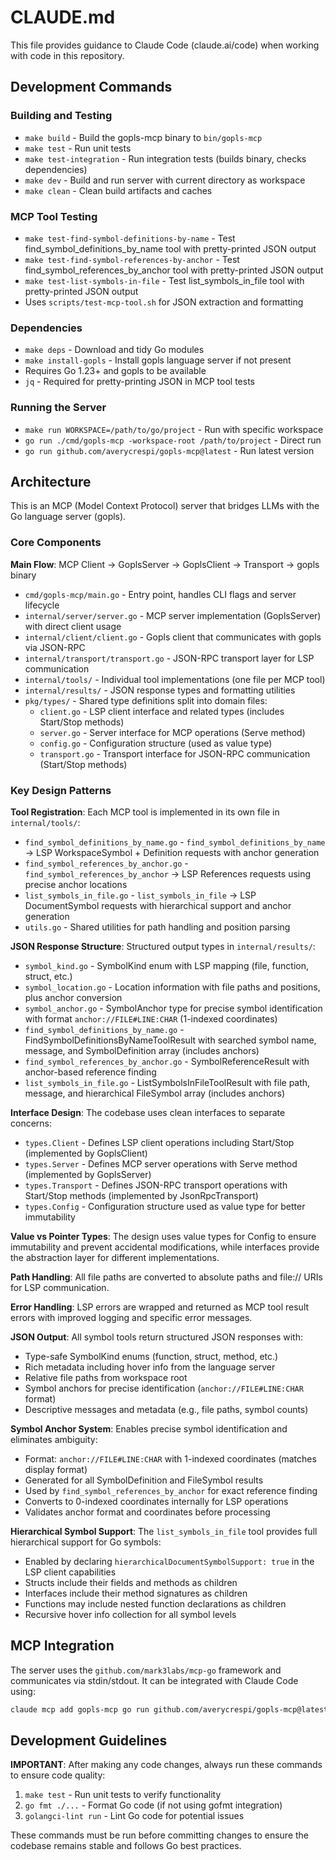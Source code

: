 # CLAUDE.md

This file provides guidance to Claude Code (claude.ai/code) when working with code in this repository.

## Development Commands

### Building and Testing
- `make build` - Build the gopls-mcp binary to `bin/gopls-mcp`
- `make test` - Run unit tests
- `make test-integration` - Run integration tests (builds binary, checks dependencies)
- `make dev` - Build and run server with current directory as workspace
- `make clean` - Clean build artifacts and caches

### MCP Tool Testing
- `make test-find-symbol-definitions-by-name` - Test find_symbol_definitions_by_name tool with pretty-printed JSON output
- `make test-find-symbol-references-by-anchor` - Test find_symbol_references_by_anchor tool with pretty-printed JSON output
- `make test-list-symbols-in-file` - Test list_symbols_in_file tool with pretty-printed JSON output
- Uses `scripts/test-mcp-tool.sh` for JSON extraction and formatting

### Dependencies
- `make deps` - Download and tidy Go modules
- `make install-gopls` - Install gopls language server if not present
- Requires Go 1.23+ and gopls to be available
- `jq` - Required for pretty-printing JSON in MCP tool tests

### Running the Server
- `make run WORKSPACE=/path/to/go/project` - Run with specific workspace
- `go run ./cmd/gopls-mcp -workspace-root /path/to/project` - Direct run
- `go run github.com/averycrespi/gopls-mcp@latest` - Run latest version

## Architecture

This is an MCP (Model Context Protocol) server that bridges LLMs with the Go language server (gopls).

### Core Components

**Main Flow**: MCP Client → GoplsServer → GoplsClient → Transport → gopls binary

- `cmd/gopls-mcp/main.go` - Entry point, handles CLI flags and server lifecycle
- `internal/server/server.go` - MCP server implementation (GoplsServer) with direct client usage
- `internal/client/client.go` - Gopls client that communicates with gopls via JSON-RPC
- `internal/transport/transport.go` - JSON-RPC transport layer for LSP communication
- `internal/tools/` - Individual tool implementations (one file per MCP tool)
- `internal/results/` - JSON response types and formatting utilities
- `pkg/types/` - Shared type definitions split into domain files:
  - `client.go` - LSP client interface and related types (includes Start/Stop methods)
  - `server.go` - Server interface for MCP operations (Serve method)
  - `config.go` - Configuration structure (used as value type)
  - `transport.go` - Transport interface for JSON-RPC communication (Start/Stop methods)

### Key Design Patterns

**Tool Registration**: Each MCP tool is implemented in its own file in `internal/tools/`:
- `find_symbol_definitions_by_name.go` - `find_symbol_definitions_by_name` → LSP WorkspaceSymbol + Definition requests with anchor generation
- `find_symbol_references_by_anchor.go` - `find_symbol_references_by_anchor` → LSP References requests using precise anchor locations
- `list_symbols_in_file.go` - `list_symbols_in_file` → LSP DocumentSymbol requests with hierarchical support and anchor generation
- `utils.go` - Shared utilities for path handling and position parsing

**JSON Response Structure**: Structured output types in `internal/results/`:
- `symbol_kind.go` - SymbolKind enum with LSP mapping (file, function, struct, etc.)
- `symbol_location.go` - Location information with file paths and positions, plus anchor conversion
- `symbol_anchor.go` - SymbolAnchor type for precise symbol identification with format `anchor://FILE#LINE:CHAR` (1-indexed coordinates)
- `find_symbol_definitions_by_name.go` - FindSymbolDefinitionsByNameToolResult with searched symbol name, message, and SymbolDefinition array (includes anchors)
- `find_symbol_references_by_anchor.go` - SymbolReferenceResult with anchor-based reference finding
- `list_symbols_in_file.go` - ListSymbolsInFileToolResult with file path, message, and hierarchical FileSymbol array (includes anchors)

**Interface Design**: The codebase uses clean interfaces to separate concerns:
- `types.Client` - Defines LSP client operations including Start/Stop (implemented by GoplsClient)
- `types.Server` - Defines MCP server operations with Serve method (implemented by GoplsServer)
- `types.Transport` - Defines JSON-RPC transport operations with Start/Stop methods (implemented by JsonRpcTransport)
- `types.Config` - Configuration structure used as value type for better immutability

**Value vs Pointer Types**: The design uses value types for Config to ensure immutability and prevent accidental modifications, while interfaces provide the abstraction layer for different implementations.

**Path Handling**: All file paths are converted to absolute paths and file:// URIs for LSP communication.

**Error Handling**: LSP errors are wrapped and returned as MCP tool result errors with improved logging and specific error messages.

**JSON Output**: All symbol tools return structured JSON responses with:
- Type-safe SymbolKind enums (function, struct, method, etc.)
- Rich metadata including hover info from the language server
- Relative file paths from workspace root
- Symbol anchors for precise identification (`anchor://FILE#LINE:CHAR` format)
- Descriptive messages and metadata (e.g., file paths, symbol counts)

**Symbol Anchor System**: Enables precise symbol identification and eliminates ambiguity:
- Format: `anchor://FILE#LINE:CHAR` with 1-indexed coordinates (matches display format)
- Generated for all SymbolDefinition and FileSymbol results
- Used by `find_symbol_references_by_anchor` for exact reference finding
- Converts to 0-indexed coordinates internally for LSP operations
- Validates anchor format and coordinates before processing

**Hierarchical Symbol Support**: The `list_symbols_in_file` tool provides full hierarchical support for Go symbols:
- Enabled by declaring `hierarchicalDocumentSymbolSupport: true` in the LSP client capabilities
- Structs include their fields and methods as children
- Interfaces include their method signatures as children
- Functions may include nested function declarations as children
- Recursive hover info collection for all symbol levels

## MCP Integration

The server uses the `github.com/mark3labs/mcp-go` framework and communicates via stdin/stdout. It can be integrated with Claude Code using:

```bash
claude mcp add gopls-mcp go run github.com/averycrespi/gopls-mcp@latest
```

## Development Guidelines

**IMPORTANT**: After making any code changes, always run these commands to ensure code quality:

1. `make test` - Run unit tests to verify functionality
2. `go fmt ./...` - Format Go code (if not using gofmt integration)
3. `golangci-lint run` - Lint Go code for potential issues

These commands must be run before committing changes to ensure the codebase remains stable and follows Go best practices.
